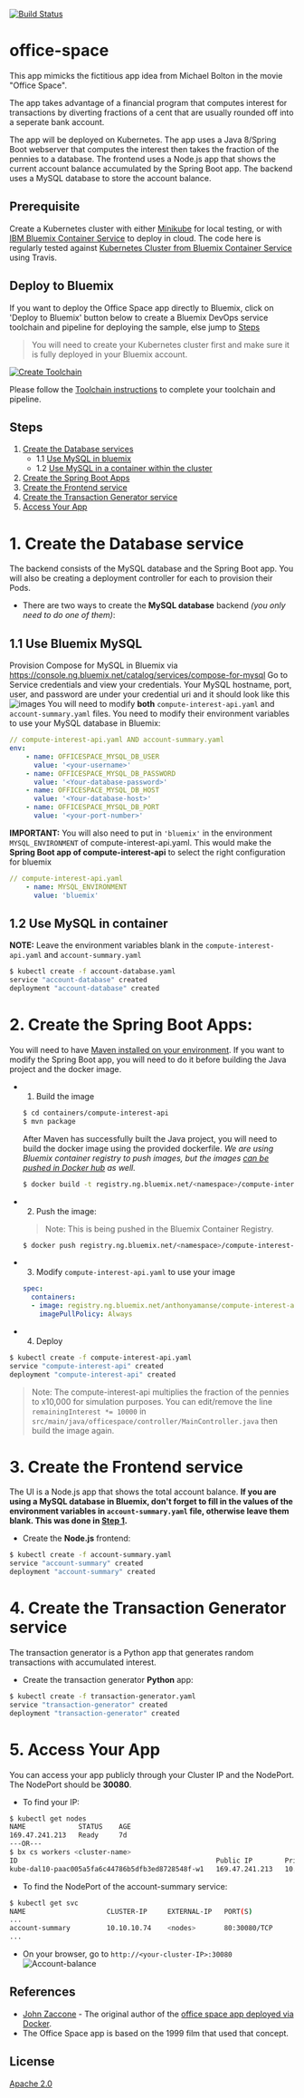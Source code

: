 [![Build Status](https://travis-ci.org/IBM/office-space.svg?branch=master)](https://travis-ci.org/IBM/office-space)
# office-space

This app mimicks the fictitious app idea from Michael Bolton in the movie "Office Space".

The app takes advantage of a financial program that computes interest for transactions by diverting fractions of a cent that are usually rounded off into a seperate bank account.

The app will be deployed on Kubernetes. The app uses a Java 8/Spring Boot webserver that computes the interest then takes the fraction of the pennies to a database. The frontend uses a Node.js app that shows the current account balance accumulated by the Spring Boot app. The backend uses a MySQL database to store the account balance.

## Prerequisite

Create a Kubernetes cluster with either [Minikube](https://kubernetes.io/docs/getting-started-guides/minikube) for local testing, or with [IBM Bluemix Container Service](https://github.com/IBM/container-journey-template) to deploy in cloud. The code here is regularly tested against [Kubernetes Cluster from Bluemix Container Service](https://console.ng.bluemix.net/docs/containers/cs_ov.html#cs_ov) using Travis.

## Deploy to Bluemix
If you want to deploy the Office Space app directly to Bluemix, click on 'Deploy to Bluemix' button below to create a Bluemix DevOps service toolchain and pipeline for deploying the sample, else jump to [Steps](#steps)

> You will need to create your Kubernetes cluster first and make sure it is fully deployed in your Bluemix account.

[![Create Toolchain](https://github.com/IBM/container-journey-template/blob/master/images/button.png)](https://console.ng.bluemix.net/devops/setup/deploy/?repository=https://github.com/IBM/office-space)

Please follow the [Toolchain instructions](https://github.com/IBM/container-journey-template/blob/master/Toolchain_Instructions.md) to complete your toolchain and pipeline.

## Steps
1. [Create the Database services](#1-create-the-database-services)
	- 1.1 [Use MySQL in bluemix](#11-use-bluemix-mysql)
	- 1.2 [Use MySQL in a container within the cluster](#12-use-mysql-in-container)
2. [Create the Spring Boot Apps](#1-create-the-spring-boot-apps)
3. [Create the Frontend service](#3-create-the-frontend-service)
4. [Create the Transaction Generator service](#4-create-the-transaction-generator-service)
5. [Access Your App](#5-access-your-app)

# 1. Create the Database service
The backend consists of the MySQL database and the Spring Boot app. You will also be creating a deployment controller for each to provision their Pods.
* There are two ways to create the **MySQL database** backend *(you only need to do one of them)*:
## 1.1 Use Bluemix MySQL
  Provision Compose for MySQL in Bluemix via https://console.ng.bluemix.net/catalog/services/compose-for-mysql
  Go to Service credentials and view your credentials. Your MySQL hostname, port, user, and password are under your credential uri and it should look like this
  ![images](images/mysqlservice.png)
	You will need to modify **both** `compute-interest-api.yaml` and `account-summary.yaml` files. You need to modify their environment variables to use your MySQL database in Bluemix:
  ```yaml
  // compute-interest-api.yaml AND account-summary.yaml
  env:
      - name: OFFICESPACE_MYSQL_DB_USER
        value: '<your-username>'
      - name: OFFICESPACE_MYSQL_DB_PASSWORD
        value: '<Your-database-password>'
      - name: OFFICESPACE_MYSQL_DB_HOST
        value: '<Your-database-host>'
      - name: OFFICESPACE_MYSQL_DB_PORT
        value: '<your-port-number>'
  ```
  **IMPORTANT:** You will also need to put in `'bluemix'` in the environment `MYSQL_ENVIRONMENT` of compute-interest-api.yaml. This would make the **Spring Boot app of compute-interest-api** to select the right configuration for bluemix
  ```yaml
  // compute-interest-api.yaml
      - name: MYSQL_ENVIRONMENT
        value: 'bluemix'
  ```
## 1.2 Use MySQL in container
**NOTE:** Leave the environment variables blank in the `compute-interest-api.yaml` and `account-summary.yaml`
```bash
$ kubectl create -f account-database.yaml
service "account-database" created
deployment "account-database" created
```

# 2. Create the Spring Boot Apps:
You will need to have [Maven installed on your environment](https://maven.apache.org/index.html).
If you want to modify the Spring Boot app, you will need to do it before building the Java project and the docker image.
* 1. Build the image
	```bash
    $ cd containers/compute-interest-api
    $ mvn package
    ```
    After Maven has successfully built the Java project, you will need to build the docker image using the provided dockerfile. *We are using Bluemix container registry to push images, but the images [can be pushed in Docker hub](https://docs.docker.com/datacenter/dtr/2.2/guides/user/manage-images/pull-and-push-images) as well.*
    ```bash
    $ docker build -t registry.ng.bluemix.net/<namespace>/compute-interest-api .
    ```
* 2. Push the image:
	> Note: This is being pushed in the Bluemix Container Registry.

	```bash
    $ docker push registry.ng.bluemix.net/<namespace>/compute-interest-api .
    ```
* 3. Modify `compute-interest-api.yaml` to use your image
	```yaml
    spec:
      containers:
      - image: registry.ng.bluemix.net/anthonyamanse/compute-interest-api ## replace this one with your image name
        imagePullPolicy: Always
    ```
* 4. Deploy
```bash
$ kubectl create -f compute-interest-api.yaml
service "compute-interest-api" created
deployment "compute-interest-api" created
```
> Note: The compute-interest-api multiplies the fraction of the pennies to x10,000 for simulation purposes. You can edit/remove the line `remainingInterest *= 10000` in `src/main/java/officespace/controller/MainController.java` then build the image again.

# 3. Create the Frontend service
The UI is a Node.js app that shows the total account balance.
**If you are using a MySQL database in Bluemix, don't forget to fill in the values of the environment variables in `account-summary.yaml` file, otherwise leave them blank. This was done in [Step 1](#1-create-the-database-services).**


* Create the **Node.js** frontend:
```bash
$ kubectl create -f account-summary.yaml
service "account-summary" created
deployment "account-summary" created
```

# 4. Create the Transaction Generator service
The transaction generator is a Python app that generates random transactions with accumulated interest.
* Create the transaction generator **Python** app:
```bash
$ kubectl create -f transaction-generator.yaml
service "transaction-generator" created
deployment "transaction-generator" created
```

# 5. Access Your App
You can access your app publicly through your Cluster IP and the NodePort. The NodePort should be **30080**.

* To find your IP:
```bash
$ kubectl get nodes
NAME             STATUS    AGE
169.47.241.213   Ready     7d
---OR---
$ bx cs workers <cluster-name>
ID                                                 Public IP        Private IP      Machine Type   State    Status   
kube-dal10-paac005a5fa6c44786b5dfb3ed8728548f-w1   169.47.241.213   10.177.155.13   free           normal   Ready  
```

* To find the NodePort of the account-summary service:
```bash
$ kubectl get svc
NAME                    CLUSTER-IP     EXTERNAL-IP   PORT(S)                                                                      AGE
...
account-summary         10.10.10.74    <nodes>       80:30080/TCP                                                                 2d
...
```
* On your browser, go to `http://<your-cluster-IP>:30080`
![Account-balance](images/balance.png)

## References
* [John Zaccone](https://github.com/jzaccone) - The original author of the [office space app deployed via Docker](https://github.com/jzaccone/office-space-dockercon2017).
* The Office Space app is based on the 1999 film that used that concept.

## License
[Apache 2.0](http://www.apache.org/licenses/LICENSE-2.0)
